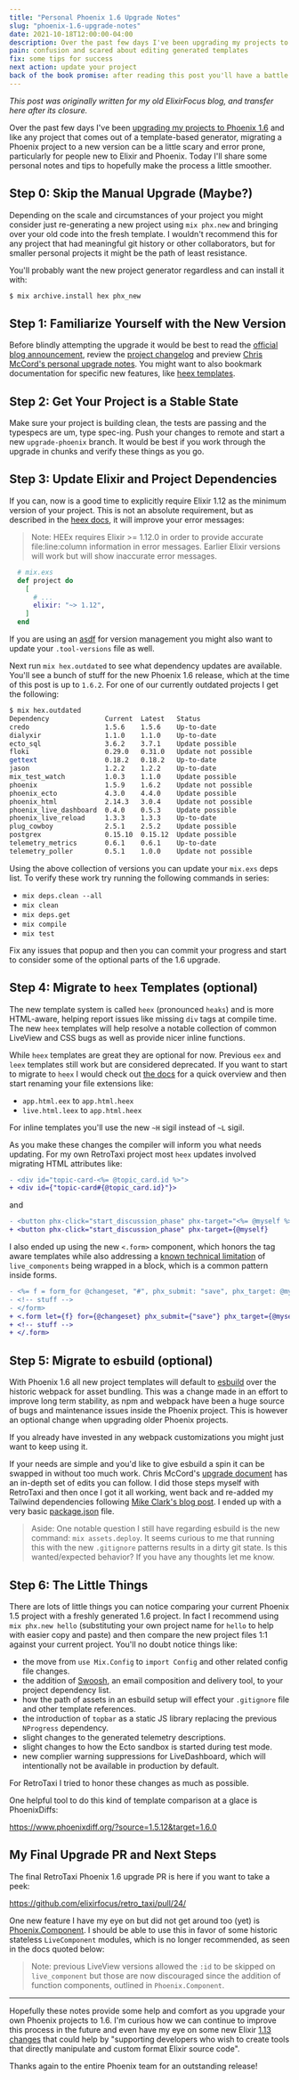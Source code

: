 ```yaml
---
title: "Personal Phoenix 1.6 Upgrade Notes"
slug: "phoenix-1.6-upgrade-notes"
date: 2021-10-18T12:00:00-04:00
description: Over the past few days I've been upgrading my projects to Phoenix 1.6 and like any project that comes out of a template-based generator, migrating a Phoenix project to a new version can be a little scary and error prone, particularly for people new to Elixir and Phoenix. Today I'll share some personal notes and tips to help make the process a little smoother.
pain: confusion and scared about editing generated templates
fix: some tips for success
next action: update your project
back of the book promise: after reading this post you'll have a battle plan to update to Phoenix 1.6 
---
```


_This post was originally written for my old ElixirFocus blog, and transfer here after its closure._

Over the past few days I've been [upgrading my projects to Phoenix 1.6][1] and like any project that comes out of a template-based generator, migrating a Phoenix project to a new version can be a little scary and error prone, particularly for people new to Elixir and Phoenix. Today I'll share some personal notes and tips to hopefully make the process a little smoother.

[1]: https://github.com/elixirfocus/retro_taxi/pull/24

## Step 0: Skip the Manual Upgrade (Maybe?)

Depending on the scale and circumstances of your project you might consider just re-generating a new project using `mix phx.new` and bringing over your old code into the fresh template. I wouldn't recommend this for any project that had meaningful git history or other collaborators, but for smaller personal projects it might be the path of least resistance.

You'll probably want the new project generator regardless and can  install it with:

```bash
$ mix archive.install hex phx_new
```

## Step 1: Familiarize Yourself with the New Version

Before blindly attempting the upgrade it would be best to read the [official blog announcement][blog], review the [project changelog][changelog] and preview [Chris McCord's personal upgrade notes][migrationguide]. You might want to also bookmark documentation for specific new features, like [heex templates][heex].  

[blog]: https://www.phoenixframework.org/blog/phoenix-1.6-released
[changelog]: https://github.com/phoenixframework/phoenix/blob/3ba0f6fc3407d4ddc08c05715ff8b24cb367d8bd/CHANGELOG.md#160-rc0-2021-08-26
[migrationguide]: https://gist.github.com/chrismccord/2ab350f154235ad4a4d0f4de6decba7b 
[heex]: https://hexdocs.pm/phoenix_live_view/Phoenix.LiveView.Helpers.html#sigil_H/2

## Step 2: Get Your Project is a Stable State

Make sure your project is building clean, the tests are passing and the typespecs are um, type spec-ing. Push your changes to remote and start a new `upgrade-phoenix` branch. It would be best if you work through the upgrade in chunks and verify these things as you go.

## Step 3: Update Elixir and Project Dependencies

If you can, now is a good time to explicitly require Elixir 1.12 as the minimum version of your project. This is not an absolute requirement, but as described in the [heex docs][heex], it will improve your error messages:

> Note: HEEx requires Elixir >= 1.12.0 in order to provide accurate file:line:column information in error messages. Earlier Elixir versions will work but will show inaccurate error messages.

```elixir
  # mix.exs
  def project do
    [
      # ...
      elixir: "~> 1.12",
    ]
  end
```

If you are using an [asdf](https://asdf-vm.com/) for version management you might also want to update your `.tool-versions` file as well.

Next run `mix hex.outdated` to see what dependency updates are available. You'll see a bunch of stuff for the new Phoenix 1.6 release, which at the time of this post is up to `1.6.2`. For one of our currently outdated projects I get the following:

```bash
$ mix hex.outdated
Dependency              Current  Latest   Status               
credo                   1.5.6    1.5.6    Up-to-date           
dialyxir                1.1.0    1.1.0    Up-to-date           
ecto_sql                3.6.2    3.7.1    Update possible      
floki                   0.29.0   0.31.0   Update not possible  
gettext                 0.18.2   0.18.2   Up-to-date           
jason                   1.2.2    1.2.2    Up-to-date           
mix_test_watch          1.0.3    1.1.0    Update possible      
phoenix                 1.5.9    1.6.2    Update not possible  
phoenix_ecto            4.3.0    4.4.0    Update possible      
phoenix_html            2.14.3   3.0.4    Update not possible  
phoenix_live_dashboard  0.4.0    0.5.3    Update possible      
phoenix_live_reload     1.3.3    1.3.3    Up-to-date           
plug_cowboy             2.5.1    2.5.2    Update possible      
postgrex                0.15.10  0.15.12  Update possible      
telemetry_metrics       0.6.1    0.6.1    Up-to-date           
telemetry_poller        0.5.1    1.0.0    Update not possible
```

Using the above collection of versions you can update your `mix.exs` deps list. To verify these work try running the following commands in series: 

* `mix deps.clean --all`
* `mix clean`
* `mix deps.get`
* `mix compile`
* `mix test` 

Fix any issues that popup and then you can commit your progress and start to consider some of the optional parts of the 1.6 upgrade.

## Step 4: Migrate to `heex` Templates (optional)

The new template system is called `heex` (pronounced `heaks`) and is more HTML-aware, helping report issues like missing `div` tags at compile time. The new `heex` templates will help resolve a notable collection of common LiveView and CSS bugs as well as provide nicer inline functions.

While `heex` templates are great they are optional for now. Previous `eex` and `leex` templates still work but are considered deprecated. If you want to start to migrate to `heex` I would check out [the docs][heex] for a quick overview and then start renaming your file extensions like: 

* `app.html.eex` to `app.html.heex`
* `live.html.leex` to `app.html.heex`

For inline templates you'll use the new `~H` sigil instead of `~L` sigil.

As you make these changes the compiler will inform you what needs updating. For my own RetroTaxi project most `heex` updates involved migrating HTML attributes like:

```diff
- <div id="topic-card-<%= @topic_card.id %>">
+ <div id={"topic-card#{@topic_card.id}"}>
```

and

```diff
- <button phx-click="start_discussion_phase" phx-target="<%= @myself %>"
+ <button phx-click="start_discussion_phase" phx-target={@myself}
```

I also ended up using the new `<.form>` component, which honors the tag aware templates while also addressing a [known technical limitation](https://hexdocs.pm/phoenix_live_view/Phoenix.LiveComponent.html#module-change-tracking-requirement) of `live_components` being wrapped in a block, which is a common pattern inside forms.

```diff
- <%= f = form_for @changeset, "#", phx_submit: "save", phx_target: @myself %>
- <!-- stuff -->
- </form>
+ <.form let={f} for={@changeset} phx_submit={"save"} phx_target={@myself}>
+ <!-- stuff -->
+ </.form>
```

## Step 5: Migrate to esbuild (optional)

With Phoenix 1.6 all new project templates will default to [esbuild] over the historic webpack for asset bundling. This was a change made in an effort to improve long term stability, as npm and webpack have been a huge source of bugs and maintenance issues inside the Phoenix project. This is however an optional change when upgrading older Phoenix projects.

[esbuild]: https://esbuild.github.io/

If you already have invested in any webpack customizations you might just want to keep using it. 

If your needs are simple and you'd like to give esbuild a spin it can be swapped in without too much work. Chris McCord's [upgrade document][migrationguide] has an in-depth set of edits you can follow. I did those steps myself with RetroTaxi and then once I got it all working, went back and re-added my Tailwind dependencies following [Mike Clark's blog post][tailwind]. I ended up with a very basic [package.json](https://github.com/elixirfocus/retro_taxi/blob/main/assets/package.json) file.

[tailwind]: https://pragmaticstudio.com/tutorials/adding-tailwind-css-to-phoenix

> Aside: One notable question I still have regarding esbuild is the new command: `mix assets.deploy`. It seems curious to me that running this with the new `.gitignore` patterns results in a dirty git state. Is this wanted/expected behavior? If you have any thoughts let me know.

## Step 6: The Little Things

There are lots of little things you can notice comparing your current Phoenix 1.5 project with a freshly generated 1.6 project. In fact I recommend using `mix phx.new hello` (substituting your own project name for `hello` to help with easier copy and paste) and then compare the new project files 1:1 against your current project. You'll no doubt notice things like:

* the move from `use Mix.Config` to `import Config` and other related config file changes.
* the addition of [Swoosh](https://github.com/swoosh/swoosh), an email composition and delivery tool, to your project dependency list.
* how the path of assets in an esbuild setup will effect your `.gitignore` file and other template references.
* the introduction of `topbar` as a static JS library replacing the previous `NProgress` dependency.
* slight changes to the generated telemetry descriptions.
* slight changes to how the Ecto sandbox is started during test mode.
* new complier warning suppressions for LiveDashboard, which will intentionally not be available in production by default. 

For RetroTaxi I tried to honor these changes as much as possible.

One helpful tool to do this kind of template comparison at a glace is PhoenixDiffs:

<https://www.phoenixdiff.org/?source=1.5.12&target=1.6.0>

## My Final Upgrade PR and Next Steps

The final RetroTaxi Phoenix 1.6 upgrade PR is here if you want to take a peek:

<https://github.com/elixirfocus/retro_taxi/pull/24/>

One new feature I have my eye on but did not get around too (yet) is [Phoenix.Component](https://hexdocs.pm/phoenix_live_view/Phoenix.Component.html). I should be able to use this in favor of some historic stateless `LiveComponent` modules, which is no longer recommended, as seen in the docs quoted below:

> Note: previous LiveView versions allowed the `:id` to be skipped on `live_component` but those are now discouraged since the addition of function components, outlined in `Phoenix.Component`.

*** 

Hopefully these notes provide some help and comfort as you upgrade your own Phoenix projects to 1.6. I'm curious how we can continue to improve this process in the future and even have my eye on some new Elixir [1.13 changes](https://hexdocs.pm/elixir/master/changelog.html#extended-code-formatting) that could help by "supporting developers who wish to create tools that directly manipulate and custom format Elixir source code".

Thanks again to the entire Phoenix team for an outstanding release!
